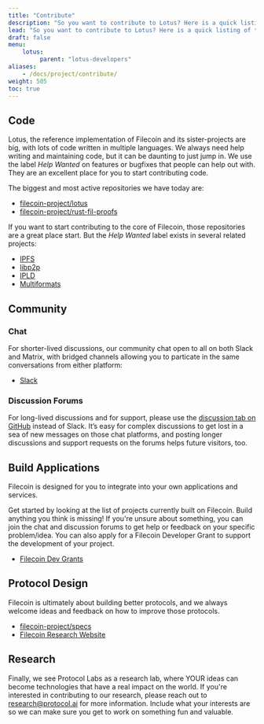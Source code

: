 ```yaml
---
title: "Contribute"
description: "So you want to contribute to Lotus? Here is a quick listing of things we need help with and how you can get started. Even if what you want to do is not listed here, we probably accept contributions for it! If you're unsure, please open a issue."
lead: "So you want to contribute to Lotus? Here is a quick listing of things we need help with and how you can get started. Even if what you want to do is not listed here, we probably accept contributions for it! If you're unsure, please open a issue."
draft: false
menu:
    lotus:
         parent: "lotus-developers"
aliases:
    - /docs/project/contribute/
weight: 505
toc: true
---
```


## Code

Lotus, the reference implementation of Filecoin and its sister-projects are big, with lots of code written in multiple languages. We always need help writing and maintaining code, but it can be daunting to just jump in. We use the label _Help Wanted_ on features or bugfixes that people can help out with. They are an excellent place for you to start contributing code.

The biggest and most active repositories we have today are:

- [filecoin-project/lotus](https://github.com/filecoin-project/lotus)
- [filecoin-project/rust-fil-proofs](https://github.com/filecoin-project/rust-fil-proofs)

If you want to start contributing to the core of Filecoin, those repositories are a great place start. But the _Help Wanted_ label exists in several related projects:

- [IPFS](https://github.com/ipfs)
- [libp2p](https://github.com/libp2p)
- [IPLD](https://github.com/libp2p)
- [Multiformats](https://github.com/multiformats)

## Community

### Chat

For shorter-lived discussions, our community chat open to all on both Slack and Matrix, with bridged channels allowing you to particate in the same conversations from either platform:

- [Slack](https://filecoin.io/slack/)

### Discussion Forums

For long-lived discussions and for support, please use the [discussion tab on GitHub](https://github.com/filecoin-project/lotus/discussions) instead of Slack. It’s easy for complex discussions to get lost in a sea of new messages on those chat platforms, and posting longer discussions and support requests on the forums helps future visitors, too.

## Build Applications

Filecoin is designed for you to integrate into your own applications and services.

Get started by looking at the list of projects currently built on Filecoin. Build anything you think is missing! If you're unsure about something, you can join the chat and discussion forums to get help or feedback on your specific problem/idea. You can also apply for a Filecoin Developer Grant to support the development of your project.

- [Filecoin Dev Grants](https://filecoin.io/grants/)

## Protocol Design

Filecoin is ultimately about building better protocols, and we always welcome ideas and feedback on how to improve those protocols.

- [filecoin-project/specs](https://github.com/filecoin-project/specs)
- [Filecoin Research Website](https://research.filecoin.io/)

## Research

Finally, we see Protocol Labs as a research lab, where YOUR ideas can become technologies that have a real impact on the world. If you're interested in contributing to our research, please reach out to [research@protocol.ai](mailto:research@protocol.ai) for more information. Include what your interests are so we can make sure you get to work on something fun and valuable.
